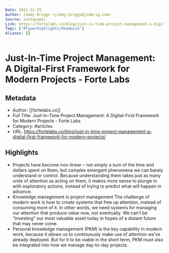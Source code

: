```yaml
---
Date: 2021-11-25
Author: Jimmy Briggs <jimmy.briggs@jimbrig.com>
Source: instapaper
Link: https://fortelabs.co/blog/just-in-time-project-management-a-digital-first-framework-for-modern-projects/
Tags: ["#Type/Highlights/Readwise"]
Aliases: []
---
```

# Just-In-Time Project Management: A Digital-First Framework for Modern Projects - Forte Labs

## Metadata
- Author: [[fortelabs.co]]
- Full Title: Just-In-Time Project Management: A Digital-First Framework for Modern Projects - Forte Labs
- Category: #articles
- URL: https://fortelabs.co/blog/just-in-time-project-management-a-digital-first-framework-for-modern-projects/

## Highlights
- Projects have become non-linear – not simply a sum of the time and dollars spent on them, but complex emergent phenomena we can barely understand or control. Because understanding them takes just as many units of attention as acting on them, it makes more sense to plunge in with exploratory actions, instead of trying to predict what will happen in advance.
- Knowledge management is project management
  The challenge of modern work is how to create systems that free up attention, instead of consuming more of it.
  In other words, we need systems for managing our attention that produce value now, not eventually. We can’t be “investing” our most valuable asset today in hopes of a distant future that may never come.
- Personal knowledge management (PKM) is the key capability in modern work, because it allows us to continuously make use of attention we’ve already deployed. But for it to be viable in the short term, PKM must also be integrated into how we manage day-to-day projects.
